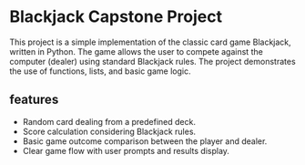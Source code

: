 # Blackjack Capstone Project
This project is a simple implementation of the classic card game Blackjack, written in Python. The game allows the user to compete against the computer (dealer) using standard Blackjack rules. The project demonstrates the use of functions, lists, and basic game logic.

## features
* Random card dealing from a predefined deck.
* Score calculation considering Blackjack rules.
* Basic game outcome comparison between the player and dealer.
* Clear game flow with user prompts and results display.
